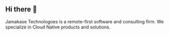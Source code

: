 ## Hi there 👋

Jamakase Technologoes is a remote-first software and consulting firm. We specialize in Cloud Native products and solutions.
